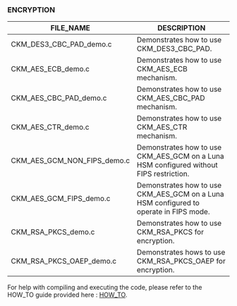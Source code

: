 
### ENCRYPTION

| FILE_NAME | DESCRIPTION |
| --- | --- |
| CKM_DES3_CBC_PAD_demo.c | Demonstrates how to use CKM_DES3_CBC_PAD. |
| CKM_AES_ECB_demo.c | Demonstrates how to use CKM_AES_ECB mechanism. |
| CKM_AES_CBC_PAD_demo.c | Demonstrates how to use CKM_AES_CBC_PAD mechanism. |
| CKM_AES_CTR_demo.c | Demonstrates how to use CKM_AES_CTR mechanism. |
| CKM_AES_GCM_NON_FIPS_demo.c | Demonstrates how to use CKM_AES_GCM on a Luna HSM configured without FIPS restriction. |
| CKM_AES_GCM_FIPS_demo.c | Demonstrates how to use CKM_AES_GCM on a Luna HSM configured to operate in FIPS mode. |
| CKM_RSA_PKCS_demo.c | Demonstrates how to use CKM_RSA_PKCS for encryption. |
| CKM_RSA_PKCS_OAEP_demo.c | Demonstrates hows to use CKM_RSA_PKCS_OAEP for encryption. |

For help with compiling and executing the code, please refer to the HOW_TO guide provided here : [HOW_TO](/C_Samples/HOW_TO.md).
